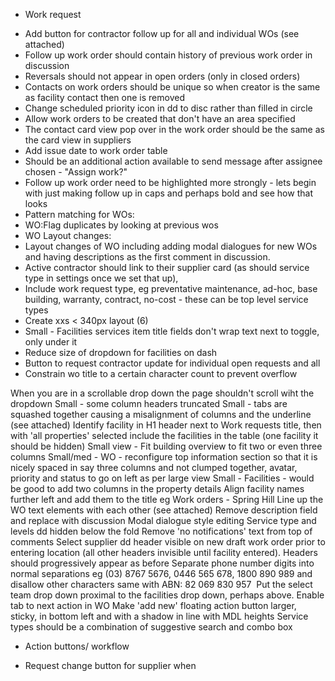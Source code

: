* Work request
- Add button for contractor follow up for all and individual WOs (see attached)
- Follow up work order should contain history of previous work order in discussion
- Reversals should not appear in open orders (only in closed orders)
- Contacts on work orders should be unique so when creator is the same as facility contact then one is removed
- Change scheduled priority icon in dd to disc rather than filled in circle
- Allow work orders to be created that don't have an area specified
- The contact card view pop over in the work order should be the same as the card view in suppliers
- Add issue date to work order table
- Should be an additional action available to send message after assignee chosen - "Assign work?"
- Follow up work order need to be highlighted more strongly - lets begin with just making follow up in caps and perhaps bold and see how that looks
- Pattern matching for WOs:
- WO:Flag duplicates by looking at previous wos
- WO Layout changes:
- Layout changes of WO including adding modal dialogues for new WOs and having descriptions as the first comment in discussion. 
- Active contractor should link to their supplier card (as should service type in settings once we set that up), 
- Include work request type, eg preventative maintenance, ad-hoc, base building, warranty, contract, no-cost - these can be top level service types
- Create xxs < 340px layout (6)
- Small - Facilities services item title fields don't wrap text next to toggle, only under it
- Reduce size of dropdown for facilities on dash
- Button to request contractor update for individual open requests and all
- Constrain wo title to a certain character count to prevent overflow

When you are in a scrollable drop down the page shouldn't scroll wiht the dropdown
Small - some column headers truncated
Small - tabs are squashed together causing a misalignment of columns and the underline (see attached)
Identify facility in H1 header next to Work requests title, then with 'all properties' selected include the facilities in the table (one facility it should be hidden)
Small view - Fit building overview to fit two or even three columns
Small/med - WO - reconfigure top information section so that it is nicely spaced in say three columns and not clumped together, avatar, priority and status to go on left as per large view
Small - Facilities - would be good to add two columns in the property details
Align facility names further left and add them to the title eg Work orders - Spring Hill
Line up the WO text elements with each other (see attached)
Remove description field and replace with discussion
Modal dialogue style editing
Service type and levels dd hidden below the fold
Remove 'no notifications' text from top of comments
Select supplier dd header visible on new draft work order prior to entering location (all other headers invisible until facility entered). Headers should progressively appear as before
Separate phone number digits into normal separations eg (03) 8767 5676, 0446 565 678, 1800 890 989 and disallow other characters same with ABN: 82 069 830 957 
Put the select team drop down proximal to the facilities drop down, perhaps above.
Enable tab to next action in WO
Make 'add new' floating action button larger, sticky, in bottom left and with a shadow in line with MDL heights
Service types should be a combination of suggestive search and combo box

* Action buttons/ workflow
- Request change button for supplier when 
